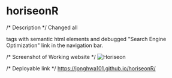 # horiseonR
/* Description */
Changed all <div> tags with semantic html elements and debugged "Search Engine Optimization" link in the navigation bar. 

/* Screenshot of Working website */
![Horiseon](horiseonR/assets/images/workingWebsitesScreenshot.jpeg)

/* Deployable link */
https://jonghwa101.github.io/horiseonR/
